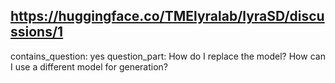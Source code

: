 ## https://huggingface.co/TMElyralab/lyraSD/discussions/1

contains_question: yes
question_part: How do I replace the model? How can I use a different model for generation?